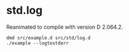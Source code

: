 std.log
=======

Reanimated to compile with version D 2.064.2.

    dmd src/example.d src/std/log.d
    ./example --logtostderr
